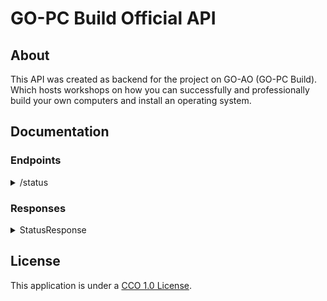 # GO-PC Build Official API

## About

This API was created as backend for the project on GO-AO (GO-PC Build). 
Which hosts workshops on how you can successfully and professionally build your
own computers and install an operating system.


## Documentation

### Endpoints

<details>
<summary>/status</summary>

#### About

This route can be used to check if the API is up.
No authorization is required for this route.

#### Return type

`StatusResponse`
</details>

### Responses

<details>
<summary>StatusResponse</summary>

#### Format:

```json
{
    "message": "string"
}
```

#### Example response:

```json
{
    "message": "API is fully operational!"
}
```
</details>

## License

This application is under a [CCO 1.0 License](./LICENSE).
